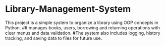 # Library-Management-System
This project is a simple system to organize a library using OOP concepts in Python. #It manages books, users, borrowing and returning operations with clear menus and data validation. #The system also includes logging, history tracking, and saving data to files for future use.

